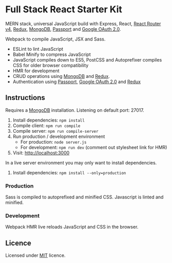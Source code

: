 # Full Stack React Starter Kit

MERN stack, universal JavaScript build with Express, React, [React Router v4](https://reacttraining.com/react-router/), [Redux](https://redux.js.org/), [MongoDB](https://www.mongodb.com/), [Passport](http://www.passportjs.org/) and [Google OAuth 2.0](https://github.com/jaredhanson/passport-google-oauth2).

Webpack to compile JavaScript, JSX and Sass.
* ESLint to lint JavaScript
* Babel Minify to compress JavaScript
* JavaScript compiles down to ES5, PostCSS and Autoprefixer compiles CSS for older browser compatibility
* HMR for development
* CRUD operations using [MongoDB](https://www.mongodb.com/) and [Redux](https://redux.js.org/).
* Authentication using [Passport](http://www.passportjs.org/), [Google OAuth 2.0](https://github.com/jaredhanson/passport-google-oauth2) and [Redux](https://redux.js.org/)

## Instructions

Requires a [MongoDB](https://www.mongodb.com/) installation. Listening on default port: 27017.

1. Install dependencies: `npm install`
1. Compile client: `npm run compile`
1. Compile server: `npm run compile-server`
1. Run production / development environment
    * For production: `node server.js`
    * For development: `npm run dev` (comment out stylesheet link for HMR)
1. Visit: [http://localhost:3000](http://localhost:3000)

In a live server environment you may only want to install dependencies.
1. Install dependencies: `npm install --only=production`

### Production

Sass is compiled to autoprefixed and minified CSS. Javascript is linted and minified.

### Development

Webpack HMR live reloads JavaScript and CSS in the browser.

## Licence

Licensed under [MIT](https://opensource.org/licenses/MIT) licence.

